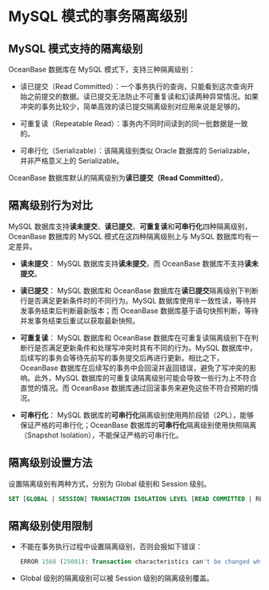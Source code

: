 # MySQL 模式的事务隔离级别

## MySQL 模式支持的隔离级别

OceanBase 数据库在 MySQL 模式下，支持三种隔离级别：

* 读已提交（Read Committed）：一个事务执行的查询，只能看到这次查询开始之前提交的数据。读已提交无法防止不可重复读和幻读两种异常情况。如果冲突的事务比较少，简单高效的读已提交隔离级别对应用来说是足够的。

* 可重复读（Repeatable Read）：事务内不同时间读到的同一批数据是一致的。

* 可串行化（Serializable）：该隔离级别类似 Oracle 数据库的 Serializable，并非严格意义上的 Serializable。

OceanBase 数据库默认的隔离级别为**读已提交（Read Committed）**。

## 隔离级别行为对比

MySQL 数据库支持**读未提交**、**读已提交**、**可重复读**和**可串行化**四种隔离级别，OceanBase 数据库的 MySQL 模式在这四种隔离级别上与 MySQL 数据库均有一定差异。

* **读未提交**：
  MySQL 数据库支持**读未提交**，而 OceanBase 数据库不支持**读未提交**。

* **读已提交**：
  MySQL 数据库和 OceanBase 数据库在**读已提交**隔离级别下判断行是否满足更新条件时的不同行为。MySQL 数据库使用半一致性读，等待并发事务结束后判断最新版本；而 OceanBase 数据库基于语句快照判断，等待并发事务结束后重试以获取最新快照。

* **可重复读**：
  MySQL 数据库和 OceanBase 数据库在可重复读隔离级别下在判断行是否满足更新条件和处理写冲突时具有不同的行为。MySQL 数据库中，后续写的事务会等待先前写的事务提交后再进行更新。相比之下，OceanBase 数据库在后续写的事务中会回滚并返回错误，避免了写冲突的影响。此外，MySQL 数据库的可重复读隔离级别可能会导致一些行为上不符合直觉的情况。而 OceanBase 数据库通过回滚事务来避免这些不符合预期的情况。

* **可串行化**：
  MySQL 数据库的**可串行化**隔离级别使用两阶段锁（2PL），能够保证严格的可串行化；OceanBase 数据库的**可串行化**隔离级别使用快照隔离（Snapshot Isolation），不能保证严格的可串行化。

## 隔离级别设置方法

设置隔离级别有两种方式，分别为 Global 级别和 Session 级别。

```sql
SET [GLOBAL | SESSION] TRANSACTION ISOLATION LEVEL [READ COMMITTED | REPEATABLE READ | SERIALIZABLE];
```

## 隔离级别使用限制

* 不能在事务执行过程中设置隔离级别，否则会报如下错误：

    ```sql
    ERROR 1568 (25001): Transaction characteristics can't be changed while a transaction is in progress
    ```

* Global 级别的隔离级别可以被 Session 级别的隔离级别覆盖。
